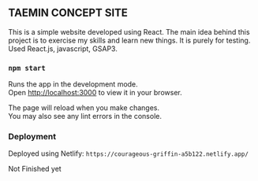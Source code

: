## TAEMIN CONCEPT SITE
This is a simple website developed using React. The main idea behind this project is to exercise my skills and learn new things. It is purely for testing.
Used React.js, javascript, GSAP3.

### `npm start`

Runs the app in the development mode.\
Open [http://localhost:3000](http://localhost:3000) to view it in your browser.

The page will reload when you make changes.\
You may also see any lint errors in the console.

### Deployment
Deployed using Netlify: ```https://courageous-griffin-a5b122.netlify.app/```

Not Finished yet
